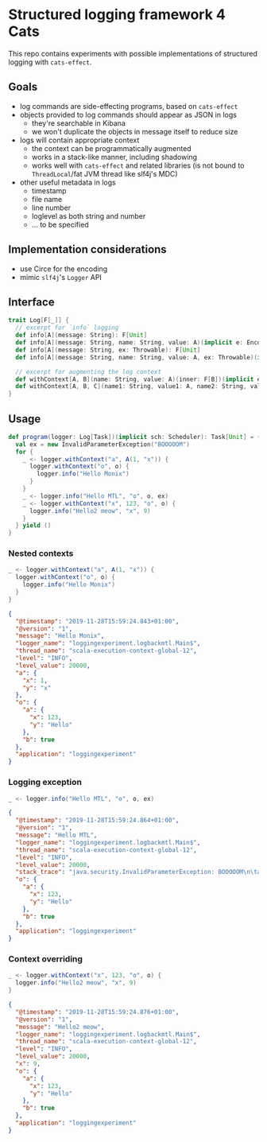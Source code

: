 # Structured logging framework 4 Cats

This repo contains experiments with possible implementations of structured logging with `cats-effect`.

## Goals

 * log commands are side-effecting programs, based on `cats-effect`
 * objects provided to log commands should appear as JSON in logs
   * they're searchable in Kibana
   * we won't duplicate the objects in message itself to reduce size
 * logs will contain appropriate context
   * the context can be programmatically augmented
   * works in a stack-like manner, including shadowing
   * works well with `cats-effect` and related libraries (is not bound to `ThreadLocal`/fat JVM thread like slf4j's MDC)
 * other useful metadata in logs
   * timestamp
   * file name
   * line number
   * loglevel as both string and number
   * ... to be specified

## Implementation considerations

 * use Circe for the encoding
 * mimic `slf4j`'s `Logger` API

## Interface

```scala
trait Log[F[_]] {
  // excerpt for `info` logging
  def info[A](message: String): F[Unit]
  def info[A](message: String, name: String, value: A)(implicit e: Encoder[A]): F[Unit]
  def info[A](message: String, ex: Throwable): F[Unit]
  def info[A](message: String, name: String, value: A, ex: Throwable)(implicit e: Encoder[A]): F[Unit]

  // excerpt for augmenting the log context
  def withContext[A, B](name: String, value: A)(inner: F[B])(implicit e: Encoder[A]): F[B]
  def withContext[A, B, C](name1: String, value1: A, name2: String, value2: B)(inner: F[C])(implicit e1: Encoder[A], e2: Encoder[B]): F[C]
}
```

## Usage

```scala
def program(logger: Log[Task])(implicit sch: Scheduler): Task[Unit] = {
  val ex = new InvalidParameterException("BOOOOOM")
  for {
    _ <- logger.withContext("a", A(1, "x")) {
      logger.withContext("o", o) {
        logger.info("Hello Monix")
      }
    }
    _ <- logger.info("Hello MTL", "o", o, ex)
    _ <- logger.withContext("x", 123, "o", o) {
      logger.info("Hello2 meow", "x", 9)
    }
  } yield ()
}
```

### Nested contexts
```scala
_ <- logger.withContext("a", A(1, "x")) {
  logger.withContext("o", o) {
    logger.info("Hello Monix")
  }
}
```
```json
{
  "@timestamp": "2019-11-28T15:59:24.843+01:00",
  "@version": "1",
  "message": "Hello Monix",
  "logger_name": "loggingexperiment.logbackmtl.Main$",
  "thread_name": "scala-execution-context-global-12",
  "level": "INFO",
  "level_value": 20000,
  "a": {
    "x": 1,
    "y": "x"
  },
  "o": {
    "a": {
      "x": 123,
      "y": "Hello"
    },
    "b": true
  },
  "application": "loggingexperiment"
}
```

### Logging exception
```scala
_ <- logger.info("Hello MTL", "o", o, ex)
```
```json
{
  "@timestamp": "2019-11-28T15:59:24.864+01:00",
  "@version": "1",
  "message": "Hello MTL",
  "logger_name": "loggingexperiment.logbackmtl.Main$",
  "thread_name": "scala-execution-context-global-12",
  "level": "INFO",
  "level_value": 20000,
  "stack_trace": "java.security.InvalidParameterException: BOOOOOM\n\tat loggingexperiment.logbackmtl.Main$.program(Main.scala:162)\n\tat loggingexperiment.logbackmtl.Main$.$anonfun$init$1(Main.scala:158)\n\t...",
  "o": {
    "a": {
      "x": 123,
      "y": "Hello"
    },
    "b": true
  },
  "application": "loggingexperiment"
}
```

### Context overriding
```scala
_ <- logger.withContext("x", 123, "o", o) {
  logger.info("Hello2 meow", "x", 9)
}
```
```json
{
  "@timestamp": "2019-11-28T15:59:24.876+01:00",
  "@version": "1",
  "message": "Hello2 meow",
  "logger_name": "loggingexperiment.logbackmtl.Main$",
  "thread_name": "scala-execution-context-global-12",
  "level": "INFO",
  "level_value": 20000,
  "x": 9,
  "o": {
    "a": {
      "x": 123,
      "y": "Hello"
    },
    "b": true
  },
  "application": "loggingexperiment"
}
```
